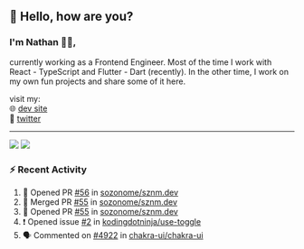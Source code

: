 ## 👋 Hello, how are you? 

### I'm Nathan 👨‍💻,

currently working as a Frontend Engineer. Most of the time I work with React - TypeScript and Flutter - Dart (recently). 
In the other time, I work on my own fun projects and share some of it here.

visit my:<br/>
🌐 [dev site](https://sznm.dev)<br/>
🦜 [twitter](https://twitter.com/sozonome)

---

![](https://komarev.com/ghpvc/?username=sozonome&color=grey)
![](https://hit.yhype.me/github/profile?user_id=17046154)

### :zap: Recent Activity

<!--START_SECTION:activity-->
1. 💪 Opened PR [#56](https://github.com/sozonome/sznm.dev/pull/56) in [sozonome/sznm.dev](https://github.com/sozonome/sznm.dev)
2. 🎉 Merged PR [#55](https://github.com/sozonome/sznm.dev/pull/55) in [sozonome/sznm.dev](https://github.com/sozonome/sznm.dev)
3. 💪 Opened PR [#55](https://github.com/sozonome/sznm.dev/pull/55) in [sozonome/sznm.dev](https://github.com/sozonome/sznm.dev)
4. ❗️ Opened issue [#2](https://github.com/kodingdotninja/use-toggle/issues/2) in [kodingdotninja/use-toggle](https://github.com/kodingdotninja/use-toggle)
5. 🗣 Commented on [#4922](https://github.com/chakra-ui/chakra-ui/issues/4922) in [chakra-ui/chakra-ui](https://github.com/chakra-ui/chakra-ui)
<!--END_SECTION:activity-->
